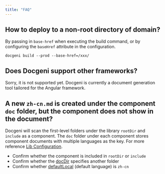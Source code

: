```yaml
---
title: "FAQ"
---
```

## How to deploy to a non-root directory of domain?
By passing in `base-href` when executing the build command, or by configuring the `baseHref` attribute in the configuration.

`docgeni build --prod --base-href=/xxx/`

## Does Docgeni support other frameworks?
Sorry, it is not supported yet. Docgeni is currently a document generation tool tailored for the Angular framework.

## A new `zh-cn.md` is created under the component `doc` folder, but the component does not show in the document?
Docgeni will scan the first-level folders under the library `rootDir` and `include` as a component. The `doc` folder under each component stores component documents with multiple languages as the key. For more reference [Lib Configuration](configuration/lib#rootdir).
- Confirm whether the component is included in `rootDir` or `include`
- Confirm whether the [docDir](configuration/lib#docdir) specifies another folder
- Confirm whether [defaultLocal](configuration/global#defaultlocale) (default language) is `zh-cn`
